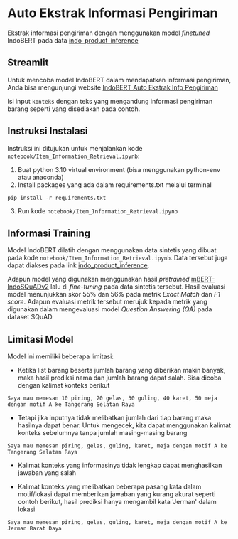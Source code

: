 # Auto Ekstrak Informasi Pengiriman
Ekstrak informasi pengiriman dengan menggunakan model *finetuned* IndoBERT pada data [indo_product_inference](https://huggingface.co/datasets/andikazf15/indo_product_inference)

## Streamlit
Untuk mencoba model IndoBERT dalam mendapatkan informasi pengiriman, Anda bisa mengunjungi website [IndoBERT Auto Ekstrak Info Pengiriman](https://huggingface.co/spaces/andikazf15/auto_ekstrak_info_pengiriman)

Isi input `konteks` dengan teks yang mengandung informasi pengiriman barang seperti yang disediakan pada contoh.

## Instruksi Instalasi
Instruksi ini ditujukan untuk menjalankan kode `notebook/Item_Information_Retrieval.ipynb`:
1. Buat python 3.10 virtual environment (bisa menggunakan python-env atau anaconda)
2. Install packages yang ada dalam requirements.txt melalui terminal
```
pip install -r requirements.txt
```
3. Run kode `notebook/Item_Information_Retrieval.ipynb`

## Informasi Training
Model IndoBERT dilatih dengan menggunakan data sintetis yang dibuat pada kode `notebook/Item_Information_Retrieval.ipynb`. Data tersebut juga dapat diakses pada link [indo_product_inference](https://huggingface.co/datasets/andikazf15/indo_product_inference). 

Adapun model yang digunakan menggunakan hasil *pretrained* [mBERT-IndoSQuADv2](https://huggingface.co/rizquuula/mBERT-IndoSQuADv2_1691852742-16-2e-06-0.01-5) lalu di *fine-tuning* pada data sintetis tersebut. Hasil evaluasi model menunjukkan skor 55% dan 56% pada metrik *Exact Match* dan *F1 score*. Adapun evaluasi metrik tersebut merujuk kepada metrik yang digunakan dalam mengevaluasi model *Question Answering (QA)* pada dataset SQuAD.

## Limitasi Model
Model ini memiliki beberapa limitasi:
* Ketika list barang beserta jumlah barang yang diberikan makin banyak, maka hasil prediksi nama dan jumlah barang dapat salah. Bisa dicoba dengan kalimat konteks berikut

```
Saya mau memesan 10 piring, 20 gelas, 30 guling, 40 karet, 50 meja dengan motif A ke Tangerang Selatan Raya
```

* Tetapi jika inputnya tidak melibatkan jumlah dari tiap barang maka hasilnya dapat benar. Untuk mengecek, kita dapat menggunakan kalimat konteks sebelumnya tanpa jumlah masing-masing barang

```
Saya mau memesan piring, gelas, guling, karet, meja dengan motif A ke Tangerang Selatan Raya
```

* Kalimat konteks yang informasinya tidak lengkap dapat menghasilkan jawaban yang salah

* Kalimat konteks yang melibatkan beberapa pasang kata dalam motif/lokasi dapat memberikan jawaban yang kurang akurat seperti contoh berikut, hasil prediksi hanya mengambil kata 'Jerman' dalam lokasi

```
Saya mau memesan piring, gelas, guling, karet, meja dengan motif A ke Jerman Barat Daya
```